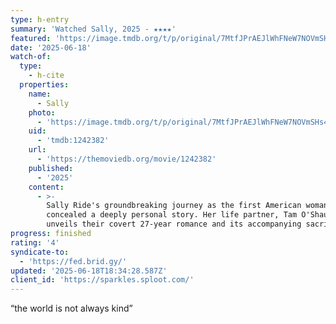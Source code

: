 ```yaml
---
type: h-entry
summary: 'Watched Sally, 2025 - ★★★★'
featured: 'https://image.tmdb.org/t/p/original/7MtfJPrAEJlWhFNeW7NOVmSHs4k.jpg'
date: '2025-06-18'
watch-of:
  type:
    - h-cite
  properties:
    name:
      - Sally
    photo:
      - 'https://image.tmdb.org/t/p/original/7MtfJPrAEJlWhFNeW7NOVmSHs4k.jpg'
    uid:
      - 'tmdb:1242382'
    url:
      - 'https://themoviedb.org/movie/1242382'
    published:
      - '2025'
    content:
      - >-
        Sally Ride's groundbreaking journey as the first American woman in space
        concealed a deeply personal story. Her life partner, Tam O'Shaughnessy,
        unveils their covert 27-year romance and its accompanying sacrifices.
progress: finished
rating: '4'
syndicate-to:
  - 'https://fed.brid.gy/'
updated: '2025-06-18T18:34:28.587Z'
client_id: 'https://sparkles.sploot.com/'
---
```

<q>the world is not always kind</q>
